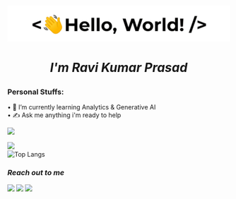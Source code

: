 <div><img src="https://github.com/Raviruler/Raviruler/blob/main/assets/hello.gif"/></div>
<h1 align="center"> 

  **_I'm Ravi Kumar Prasad_**   

 </h1>
  
<h3><b>Personal Stuffs:</b></h3>


• 🌱 I’m currently learning Analytics & Generative AI <br>
• ✍ Ask me anything i'm ready to help

![](https://komarev.com/ghpvc/?username=Raviruler&color=blue)
<div>
 
![](https://github-readme-stats.vercel.app/api?username=Raviruler&theme=city_lights&show_icons=true) <br>
![Top Langs](https://github-readme-stats.vercel.app/api/top-langs/?username=Raviruler&layout=compact&langs_count=8&theme=city_lights)
 
</div>
<div>
 
### *Reach out to me*
<p>
<a href="https://www.linkedin.com/in/ravi-kumar-prasad-16b1881ba/"><img src="https://blog-assets.hootsuite.com/wp-content/uploads/2018/09/In-2C-54px-R.png" width="px" height="30px"></a>
<a href="https://github.com/Raviruler"><img src="https://cdn.icon-icons.com/icons2/2351/PNG/512/logo_github_icon_143196.png" width="px" height="30px"></a>
<a href="https://www.instagram.com/__raviruler__/"><img src="https://upload.wikimedia.org/wikipedia/commons/thumb/a/a5/Instagram_icon.png/1024px-Instagram_icon.png" width="px" height="30px"></a>
 
 </p>
 </div>
